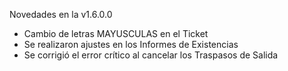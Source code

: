 Novedades en la v1.6.0.0
* Cambio de letras MAYUSCULAS en el Ticket
* Se realizaron ajustes en los Informes de Existencias
* Se corrigió el error crítico al cancelar los Traspasos de Salida
